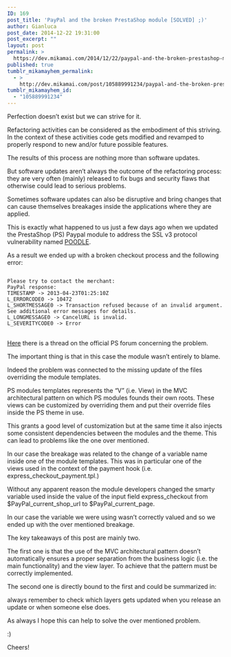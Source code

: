 ```yaml
---
ID: 169
post_title: 'PayPal and the broken PrestaShop module [SOLVED] ;)'
author: Gianluca
post_date: 2014-12-22 19:31:00
post_excerpt: ""
layout: post
permalink: >
  https://dev.mikamai.com/2014/12/22/paypal-and-the-broken-prestashop-module-solved/
published: true
tumblr_mikamayhem_permalink:
  - >
    http://dev.mikamai.com/post/105889991234/paypal-and-the-broken-prestashop-module-solved
tumblr_mikamayhem_id:
  - "105889991234"
---
```

<p>Perfection doesn&rsquo;t exist but we can strive for it.</p>
<p>Refactoring activities can be considered as the embodiment of this striving. In the context of these activities code gets modified and revamped to properly respond to new and/or future possible features.</p>
<p>The results of this process are nothing more than software updates. </p>
<p>But software updates aren&rsquo;t always the outcome of the refactoring process: they are very often (mainly) released to fix bugs and security flaws that otherwise could lead to serious problems.</p>
<p>Sometimes software updates can also be disruptive and bring changes that can cause themselves breakages inside the applications where they are applied.</p>
<p>This is exactly what happened to us just a few days ago when we updated the PrestaShop (PS) Paypal module to address the SSL v3 protocol vulnerability named <a href="https://www.openssl.org/~bodo/ssl-poodle.pdf" target="_blank">POODLE</a>.</p>
<p>As a result we ended up with a broken checkout process and the following error:</p>
<pre><code>
Please try to contact the merchant:
PayPal response:
TIMESTAMP -&gt; 2013-04-23T01:25:10Z
L_ERRORCODE0 -&gt; 10472
L_SHORTMESSAGE0 -&gt; Transaction refused because of an invalid argument. See additional error messages for details.
L_LONGMESSAGE0 -&gt; CancelURL is invalid.
L_SEVERITYCODE0 -&gt; Error
</code>
</pre>
<p><a href="http://www.prestashop.com/forums/topic/241857-paypal-error-10472/" target="_blank">Here</a> there is a thread on the official PS forum concerning the problem.</p>
<p>The important thing is that in this case the module wasn&rsquo;t entirely to blame. </p>
<p>Indeed the problem was connected to the missing update of the files overriding the module templates.</p>
<p>PS modules templates represents the &ldquo;V&rdquo; (i.e. View) in the MVC architectural pattern on which PS modules founds their own roots. These views can be customized by overriding them and put their override files inside the PS theme in use.</p>
<p>This grants a good level of customization but at the same time it also injects some consistent dependencies between the modules and the theme. This can lead to problems like the one over mentioned. </p>
<p>In our case the breakage was related to the change of a variable name inside one of the module templates. This was <span>in particular one of the views </span>used in the context of the payment hook (i.e. express_checkout_payment.tpl.)</p>
<p>Without any apparent reason the module developers changed the smarty variable used inside the value of the input field express_checkout from $PayPal_current_shop_url to $PayPal_current_page.</p>
<p>In our case the variable we were using wasn&rsquo;t correctly valued and so we ended up with the over mentioned breakage.</p>
<p><span>The key takeaways of this post are mainly two.</span></p>
<p><span>The first one is that the use of the MVC architectural pattern doesn&rsquo;t automatically ensures a proper separation from the business logic (i.e. the main functionality) and the view layer. To achieve that the pattern must be correctly implemented.</span></p>
<p><span>The second one is directly bound to the first and could be summarized in:</span></p>
<p>always remember to check which layers gets updated when you release an update or when someone else does.</p>
<p>As always I hope this can help to solve the over mentioned problem.</p>
<p>:)</p>
<p><span>Cheers!</span></p>